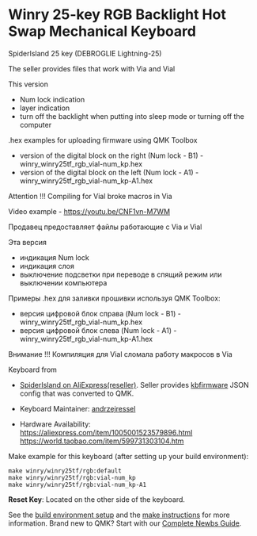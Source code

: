 # Winry 25-key RGB Backlight Hot Swap Mechanical Keyboard

SpiderIsland 25 key (DEBROGLIE Lightning-25)

The seller provides files that work with Via and Vial

This version
- Num lock indication
- layer indication
- turn off the backlight when putting into sleep mode or turning off the computer

.hex examples for uploading firmware using QMK Toolbox
- version of the digital block on the right (Num lock - B1) - winry_winry25tf_rgb_vial-num_kp.hex
- version of the digital block on the left (Num lock - A1) - winry_winry25tf_rgb_vial-num_kp-A1.hex

Attention !!!
Compiling for Vial broke macros in Via

Video example - https://youtu.be/CNF1vn-M7WM

Продавец предоставляет файлы работающие с Via и Vial

Эта версия
- индикация Num lock
- индикация слоя 
- выключение подсветки при переводе в спящий режим или выключении компьютера

Примеры .hex для заливки прошивки используя QMK Toolbox:
- версия цифровой блок справа (Num lock - B1) - winry_winry25tf_rgb_vial-num_kp.hex
- версия цифровой блок слева (Num lock - A1) - winry_winry25tf_rgb_vial-num_kp-A1.hex

Внимание !!!
Компиляция для Vial сломала работу макросов в Via

Keyboard from
* [SpiderIsland on AliExpress(reseller)](https://a.aliexpress.com/_dVJsSpR). Seller provides [kbfirmware](https://kbfirmware.com/) JSON config that was converted to QMK.


* Keyboard Maintainer: [andrzejressel](https://github.com/andrzejressel)
* Hardware Availability: 
https://aliexpress.com/item/1005001523579896.html
https://world.taobao.com/item/599731303104.htm

Make example for this keyboard (after setting up your build environment):

    make winry/winry25tf/rgb:default
    make winry/winry25tf/rgb:vial-num_kp
    make winry/winry25tf/rgb:vial-num_kp-A1

**Reset Key**: Located on the other side of the keyboard.

See the [build environment setup](https://docs.qmk.fm/#/getting_started_build_tools) and the [make instructions](https://docs.qmk.fm/#/getting_started_make_guide) for more information. Brand new to QMK? Start with our [Complete Newbs Guide](https://docs.qmk.fm/#/newbs).
